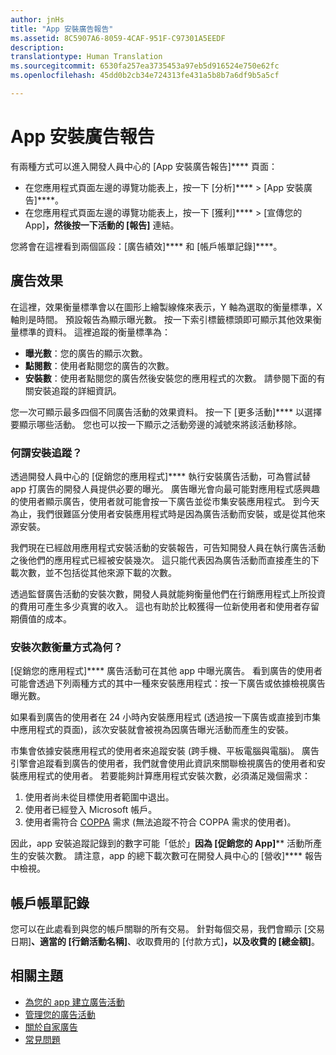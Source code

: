 ```yaml
---
author: jnHs
title: "App 安裝廣告報告"
ms.assetid: 8C5907A6-8059-4CAF-951F-C97301A5EEDF
description: 
translationtype: Human Translation
ms.sourcegitcommit: 6530fa257ea3735453a97eb5d916524e750e62fc
ms.openlocfilehash: 45dd0b2cb34e724313fe431a5b8b7a6df9b5a5cf

---
```


# App 安裝廣告報告

有兩種方式可以進入開發人員中心的 [App 安裝廣告報告]**** 頁面：

-   在您應用程式頁面左邊的導覽功能表上，按一下 [分析]**** &gt; [App 安裝廣告]****。
-   在您應用程式頁面左邊的導覽功能表上，按一下 [獲利]**** &gt; [宣傳您的 App]****，然後按一下活動的 [報告]**** 連結。

您將會在這裡看到兩個區段：[廣告績效]**** 和 [帳戶帳單記錄]****。

## 廣告效果

在這裡，效果衡量標準會以在圖形上繪製線條來表示，Y 軸為選取的衡量標準，X 軸則是時間。 預設報告為顯示曝光數。 按一下索引標籤標頭即可顯示其他效果衡量標準的資料。 這裡追蹤的衡量標準為：

-   **曝光數**：您的廣告的顯示次數。
-   **點閱數**：使用者點閱您的廣告的次數。
-   **安裝數**：使用者點閱您的廣告然後安裝您的應用程式的次數。 請參閱下面的有關安裝追蹤的詳細資訊。

您一次可顯示最多四個不同廣告活動的效果資料。 按一下 [更多活動]**** 以選擇要顯示哪些活動。 您也可以按一下顯示之活動旁邊的減號來將該活動移除。

### 何謂安裝追蹤？

透過開發人員中心的 [促銷您的應用程式]**** 執行安裝廣告活動，可為嘗試替 app 打廣告的開發人員提供必要的曝光。 廣告曝光會向最可能對應用程式感興趣的使用者顯示廣告，使用者就可能會按一下廣告並從市集安裝應用程式。 到今天為止，我們很難區分使用者安裝應用程式時是因為廣告活動而安裝，或是從其他來源安裝。

我們現在已經啟用應用程式安裝活動的安裝報告，可告知開發人員在執行廣告活動之後他們的應用程式已經被安裝幾次。 這只能代表因為廣告活動而直接產生的下載次數，並不包括從其他來源下載的次數。

透過監督廣告活動的安裝次數，開發人員就能夠衡量他們在行銷應用程式上所投資的費用可產生多少真實的收入。 這也有助於比較獲得一位新使用者和使用者存留期價值的成本。

### 安裝次數衡量方式為何？

[促銷您的應用程式]**** 廣告活動可在其他 app 中曝光廣告。 看到廣告的使用者可能會透過下列兩種方式的其中一種來安裝應用程式：按一下廣告或依據檢視廣告曝光數。

如果看到廣告的使用者在 24 小時內安裝應用程式 (透過按一下廣告或直接到市集中應用程式的頁面)，該次安裝就會被視為因廣告曝光活動而產生的安裝。

市集會依據安裝應用程式的使用者來追蹤安裝 (跨手機、平板電腦與電腦)。 廣告引擎會追蹤看到廣告的使用者，我們就會使用此資訊來關聯檢視廣告的使用者和安裝應用程式的使用者。 若要能夠計算應用程式安裝次數，必須滿足幾個需求：

1.  使用者尚未從目標使用者範圍中退出。
2.  使用者已經登入 Microsoft 帳戶。
3.  使用者需符合 [COPPA](http://go.microsoft.com/fwlink?LinkId=536558) 需求 (無法追蹤不符合 COPPA 需求的使用者)。

因此，app 安裝追蹤記錄到的數字可能「低於」**因為 [促銷您的 App]**** 活動所產生的安裝次數。 請注意，app 的總下載次數可在開發人員中心的 [營收]**** 報告中檢視。

## 帳戶帳單記錄

您可以在此處看到與您的帳戶關聯的所有交易。 針對每個交易，我們會顯示 [交易日期]****、適當的 [行銷活動名稱]****、收取費用的 [付款方式]****，以及收費的 [總金額]****。

## 相關主題

* [為您的 app 建立廣告活動](create-an-ad-campaign-for-your-app.md)
* [管理您的廣告活動](managing-your-ad-campaign.md)
* [關於自家廣告](about-house-ads.md)
* [常見問題](common-questions.md)
 

 







<!--HONumber=Aug16_HO3-->


